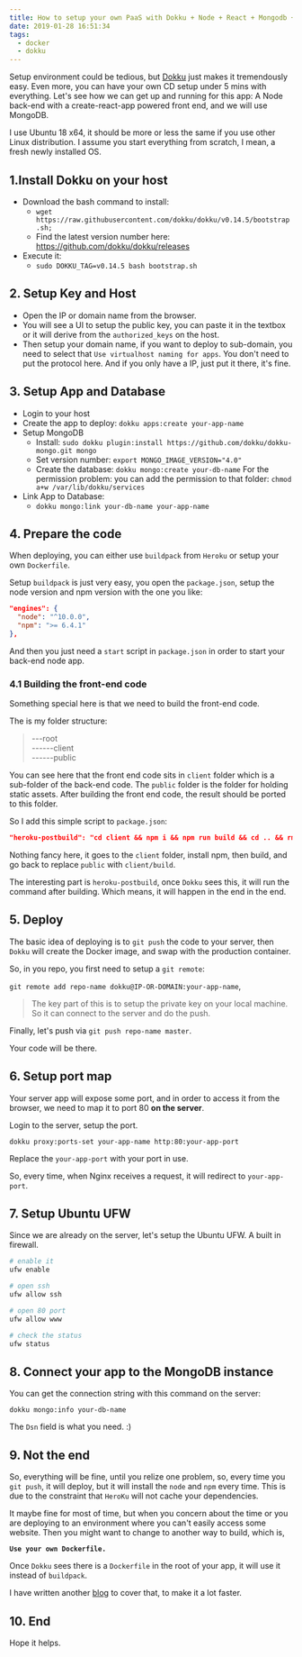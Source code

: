 ```yaml
---
title: How to setup your own PaaS with Dokku + Node + React + Mongodb + Nginx
date: 2019-01-28 16:51:34
tags:
  - docker
  - dokku
---
```


Setup environment could be tedious, but [Dokku](http://dokku.viewdocs.io/dokku/) just makes it tremendously easy. Even more, you can have your own CD setup under 5 mins with everything. Let's see how we can get up and running for this app: A Node back-end with a create-react-app powered front end, and we will use MongoDB.

<!--more-->

I use Ubuntu 18 x64, it should be more or less the same if you use other Linux distribution. I assume you start everything from scratch, I mean, a fresh newly installed OS.

## 1.Install Dokku on your host

- Download the bash command to install:
  - `wget https://raw.githubusercontent.com/dokku/dokku/v0.14.5/bootstrap.sh;`
  - Find the latest version number here: https://github.com/dokku/dokku/releases
- Execute it:
  - `sudo DOKKU_TAG=v0.14.5 bash bootstrap.sh`

## 2. Setup Key and Host

- Open the IP or domain name from the browser.
- You will see a UI to setup the public key, you can paste it in the textbox or it will derive from the `authorized_keys` on the host.
- Then setup your domain name, if you want to deploy to sub-domain, you need to select that `Use virtualhost naming for apps`. You don't need to put the protocol here. And if you only have a IP, just put it there, it's fine.

## 3. Setup App and Database

- Login to your host
- Create the app to deploy: `dokku apps:create your-app-name`
- Setup MongoDB
  - Install: `sudo dokku plugin:install https://github.com/dokku/dokku-mongo.git mongo`
  - Set version number: `export MONGO_IMAGE_VERSION="4.0"`
  - Create the database: `dokku mongo:create your-db-name`
    For the permission problem: you can add the permission to that folder: `chmod a+w /var/lib/dokku/services`
- Link App to Database:
  - `dokku mongo:link your-db-name your-app-name`

## 4. Prepare the code

When deploying, you can either use `buildpack` from `Heroku` or setup your own `Dockerfile`.

Setup `buildpack` is just very easy, you open the `package.json`, setup the node version and npm version with the one you like:

```json
"engines": {
  "node": "^10.0.0",
  "npm": ">= 6.4.1"
},
```

And then you just need a `start` script in `package.json` in order to start your back-end node app.

### 4.1 Building the front-end code

Something special here is that we need to build the front-end code.

The is my folder structure:

>---root <br>
>------client <br>
>------public

You can see here that the front end code sits in `client` folder which is a sub-folder of the back-end code. The `public` folder is the folder for holding static assets. After building the front end code, the result should be ported to this folder.

So I add this simple script to `package.json`:

```json
"heroku-postbuild": "cd client && npm i && npm run build && cd .. && rm -rf ./public && mv ./client/build ./public",
```

Nothing fancy here, it goes to the `client` folder, install npm, then build, and go back to replace `public` with `client/build`.

The interesting part is `heroku-postbuild`, once `Dokku` sees this, it will run the command after building. Which means, it will happen in the end in the end.

## 5. Deploy

The basic idea of deploying is to `git push` the code to your server, then `Dokku` will create the Docker image, and swap with the production container.

So, in you repo, you first need to setup a `git remote`:

`git remote add repo-name dokku@IP-OR-DOMAIN:your-app-name`,

> The key part of this is to setup the private key on your local machine. So it can connect to the server and do the push.

Finally, let's push via `git push repo-name master`.

Your code will be there.

## 6. Setup port map

Your server app will expose some port, and in order to access it from the browser, we need to map it to port 80 **on the server**.

Login to the server, setup the port.

`dokku proxy:ports-set your-app-name http:80:your-app-port
`

Replace the `your-app-port` with your port in use.

So, every time, when Nginx receives a request, it will redirect to `your-app-port`.

## 7. Setup Ubuntu UFW

Since we are already on the server, let's setup the Ubuntu UFW. A built in firewall.

```bash
# enable it
ufw enable

# open ssh
ufw allow ssh

# open 80 port
ufw allow www

# check the status
ufw status
```

## 8. Connect your app to the MongoDB instance

You can get the connection string with this command on the server:

`dokku mongo:info your-db-name`

The `Dsn` field is what you need. :)

## 9. Not the end

So, everything will be fine, until you relize one problem, so, every time you `git push`, it will deploy, but it will install the `node` and `npm` every time. This is due to the constraint that `HeroKu` will not cache your dependencies.

It maybe fine for most of time, but when you concern about the time or you are deploying to an environment where you can't easily access some website. Then you might want to change to another way to build, which is,

**`Use your own Dockerfile.`**

Once `Dokku` sees there is a `Dockerfile` in the root of your app, it will use it instead of `buildpack`.

I have written another [blog](/2019/01/28/how-to-create-your-own-dockerfile-for-a-rapid-dokku-deployment/) to cover that, to make it a lot faster.

## 10. End

Hope it helps.